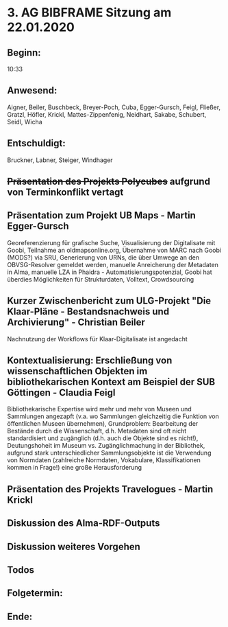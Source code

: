 # 3. AG BIBFRAME Sitzung am 22.01.2020

## Beginn: 

10:33

## Anwesend:

Aigner, Beiler, Buschbeck, Breyer-Poch, Cuba, Egger-Gursch, Feigl, Fließer, Gratzl, Höfler, Krickl, Mattes-Zippenfenig, Neidhart, Sakabe, Schubert, Seidl, Wicha

## Entschuldigt:

Bruckner, Labner, Steiger, Windhager

## ~~Präsentation des Projekts Polycubes~~ aufgrund von Terminkonflikt vertagt

## Präsentation zum Projekt UB Maps - Martin Egger-Gursch

Georeferenzierung für grafische Suche, Visualisierung der Digitalisate mit Goobi, Teilnahme an oldmapsonline.org, Übernahme von MARC nach Goobi (MODS?) via SRU, Generierung von URNs, die über Umwege an den OBVSG-Resolver gemeldet werden, manuelle Anreicherung der Metadaten in Alma, manuelle LZA in Phaidra - Automatisierungspotenzial, Goobi hat überdies Möglichkeiten für Strukturdaten, Volltext, Crowdsourcing

## Kurzer Zwischenbericht zum ULG-Projekt "Die Klaar-Pläne - Bestandsnachweis und Archivierung" - Christian Beiler

Nachnutzung der Workflows für Klaar-Digitalisate ist angedacht

## Kontextualisierung: Erschließung von wissenschaftlichen Objekten im bibliothekarischen Kontext am Beispiel der SUB Göttingen - Claudia Feigl

Bibliothekarische Expertise wird mehr und mehr von Museen und Sammlungen angezapft (v.a. wo Sammlungen gleichzeitig die Funktion von öffentlichen Museen übernehmen), Grundproblem: Bearbeitung der Bestände durch die Wissenschaft, d.h. Metadaten sind oft nicht standardisiert und zugänglich (d.h. auch die Objekte sind es nicht!), Deutungshoheit im Museum vs. Zugänglichmachung in der Bibliothek, aufgrund stark unterschiedlicher Sammlungsobjekte ist die Verwendung von Normdaten (zahlreiche Normdaten, Vokabulare, Klassifikationen kommen in Frage!) eine große Herausforderung

## Präsentation des Projekts Travelogues - Martin Krickl

## Diskussion des Alma-RDF-Outputs

## Diskussion weiteres Vorgehen

## Todos

## Folgetermin: 

## Ende: 

